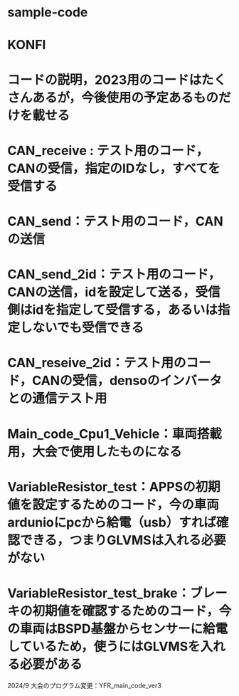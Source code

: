 # sample-code


# KONFI 

# コードの説明，2023用のコードはたくさんあるが，今後使用の予定あるものだけを載せる

# CAN_receive : テスト用のコード，CANの受信，指定のIDなし，すべてを受信する
# CAN_send：テスト用のコード，CANの送信
# CAN_send_2id：テスト用のコード，CANの送信，idを設定して送る，受信側はidを指定して受信する，あるいは指定しないでも受信できる
# CAN_reseive_2id：テスト用のコード，CANの受信，densoのインバータとの通信テスト用
# Main_code_Cpu1_Vehicle：車両搭載用，大会で使用したものになる
# VariableResistor_test：APPSの初期値を設定するためのコード，今の車両ardunioにpcから給電（usb）すれば確認できる，つまりGLVMSは入れる必要がない
# VariableResistor_test_brake：ブレーキの初期値を確認するためのコード，今の車両はBSPD基盤からセンサーに給電しているため，使うにはGLVMSを入れる必要がある

2024/9  大会のプログラム変更：YFR_main_code_ver3